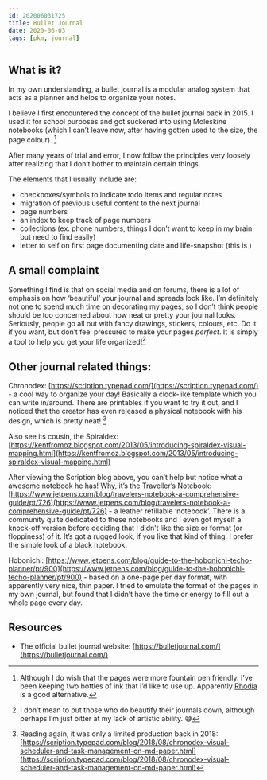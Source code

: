 ```yaml
---
id: 202006031725
title: Bullet Journal
date: 2020-06-03
tags: [pkm, journal]
---
```


## What is it?

In my own understanding, a bullet journal is a modular analog system that acts as a planner and helps to organize your notes.

I believe I first encountered the concept of the bullet journal back in 2015. I used it for school purposes and got suckered into using Moleskine notebooks (which I can’t leave now, after having gotten used to the size, the page colour). [^1]

After many years of trial and error, I now follow the principles very loosely after realizing that I don’t bother to maintain certain things.

The elements that I usually include are:
- checkboxes/symbols to indicate todo items and regular notes
- migration of previous useful content to the next journal
- page numbers
- an index to keep track of page numbers
- collections (ex. phone numbers, things I don’t want to keep in my brain but need to find easily)
- letter to self on first page documenting date and life-snapshot (this is )

## A small complaint

Something I find is that on social media and on forums, there is a lot of emphasis on how ‘beautiful’ your journal and spreads look like. I’m definitely not one to spend much time on decorating my pages, so I don’t think people should be too concerned about how neat or pretty your journal looks. Seriously, people go all out with fancy drawings, stickers, colours, etc. Do it if you want, but don’t feel pressured to make your pages *perfect*. It is simply a tool to help you get your life organized![^3]

## Other journal related things:

Chronodex: [https://scription.typepad.com/](https://scription.typepad.com/) - a cool way to organize your day! Basically a clock-like template which you can write in/around. There are printables if you want to try it out, and I noticed that the creator has even released a physical notebook with his design, which is pretty neat! [^2]

Also see its cousin, the Spiraldex: [https://kentfromoz.blogspot.com/2013/05/introducing-spiraldex-visual-mapping.html](https://kentfromoz.blogspot.com/2013/05/introducing-spiraldex-visual-mapping.html)

After viewing the Scription blog above, you can’t help but notice what a awesome notebook he has! Why, it’s the Traveller’s Notebook: [https://www.jetpens.com/blog/travelers-notebook-a-comprehensive-guide/pt/726](https://www.jetpens.com/blog/travelers-notebook-a-comprehensive-guide/pt/726) - a leather refillable ‘notebook’. There is a community quite dedicated to these notebooks and I even got myself a knock-off version before deciding that I didn’t like the size or format (or floppiness) of it. It’s got a rugged look, if you like that kind of thing. I prefer the simple look of a black notebook. 

Hobonichi: [https://www.jetpens.com/blog/guide-to-the-hobonichi-techo-planner/pt/900](https://www.jetpens.com/blog/guide-to-the-hobonichi-techo-planner/pt/900) - based on a one-page per day format, with apparently very nice, thin paper. I tried to emulate the format of the pages in my own journal, but found that I didn’t have the time or energy to fill out a whole page every day.

## Resources

- The official bullet journal website: [https://bulletjournal.com/](https://bulletjournal.com/)

[^1]: Although I do wish that the pages were more fountain pen friendly. I’ve been keeping two bottles of ink that I’d like to use up. Apparently [Rhodia](https://www.rhodiapads.com/collections_boutique_webnotebook.php) is a good alternative.
[^2]: Reading again, it was only a limited production back in 2018: [https://scription.typepad.com/blog/2018/08/chronodex-visual-scheduler-and-task-management-on-md-paper.html](https://scription.typepad.com/blog/2018/08/chronodex-visual-scheduler-and-task-management-on-md-paper.html)
[^3]: I don’t mean to put those who do beautify their journals down, although perhaps I’m just bitter at my lack of artistic ability. 😅

